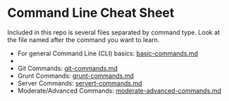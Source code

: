 Command Line Cheat Sheet
===============

Included in this repo is several files separated by command type. Look at the file named after the command you want to learn.

* For general Command Line (CLI) basics: [basic-commands.md](https://github.com/WebDevStudios/CLI-Cheat-Sheet/blob/master/basic-commands.md)
* 
* Git Commands: [git-commands.md](https://github.com/WebDevStudios/CLI-Cheat-Sheet/blob/master/git-commands.md)
* Grunt Commands: [grunt-commands.md](https://github.com/WebDevStudios/CLI-Cheat-Sheet/blob/master/grunt-commands.md)
* Server Commands: [servert-commands.md](https://github.com/WebDevStudios/CLI-Cheat-Sheet/blob/master/server-commands.md)
* Moderate/Advanced Commands: [moderate-advanced-commands.md](https://github.com/WebDevStudios/CLI-Cheat-Sheet/blob/master/moderate-advanced-commands.md)
